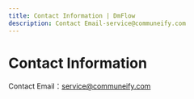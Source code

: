 ```yaml
---
title: Contact Information | DmFlow
description: Contact Email-service@communeify.com
---
```


# Contact Information
 
Contact Email：<service@communeify.com>